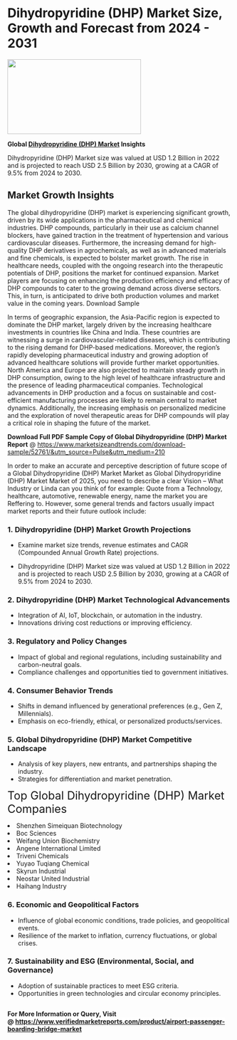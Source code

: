 <H1>Dihydropyridine (DHP) Market Size, Growth and Forecast from 2024 - 2031</H1><img class="aligncenter size-medium wp-image-584254" src="https://thirdeyenews.in/wp-content/uploads/2024/09/Global-Market-Research-300x168.jpeg" alt="" width="300" height="168" /><p><strong>Global&nbsp;<a href="https://www.marketsizeandtrends.com/download-sample/52761/&amp;utm_source=Pulse&amp;utm_medium=210">Dihydropyridine (DHP) Market</a> Insights</strong></p><p>Dihydropyridine (DHP) Market size was valued at USD 1.2 Billion in 2022 and is projected to reach USD 2.5 Billion by 2030, growing at a CAGR of 9.5% from 2024 to 2030.</p><p><h2>Market Growth Insights</h2> <p>The global dihydropyridine (DHP) market is experiencing significant growth, driven by its wide applications in the pharmaceutical and chemical industries. DHP compounds, particularly in their use as calcium channel blockers, have gained traction in the treatment of hypertension and various cardiovascular diseases. Furthermore, the increasing demand for high-quality DHP derivatives in agrochemicals, as well as in advanced materials and fine chemicals, is expected to bolster market growth. The rise in healthcare needs, coupled with the ongoing research into the therapeutic potentials of DHP, positions the market for continued expansion. Market players are focusing on enhancing the production efficiency and efficacy of DHP compounds to cater to the growing demand across diverse sectors. This, in turn, is anticipated to drive both production volumes and market value in the coming years. Download Sample </p> <p>In terms of geographic expansion, the Asia-Pacific region is expected to dominate the DHP market, largely driven by the increasing healthcare investments in countries like China and India. These countries are witnessing a surge in cardiovascular-related diseases, which is contributing to the rising demand for DHP-based medications. Moreover, the region’s rapidly developing pharmaceutical industry and growing adoption of advanced healthcare solutions will provide further market opportunities. North America and Europe are also projected to maintain steady growth in DHP consumption, owing to the high level of healthcare infrastructure and the presence of leading pharmaceutical companies. Technological advancements in DHP production and a focus on sustainable and cost-efficient manufacturing processes are likely to remain central to market dynamics. Additionally, the increasing emphasis on personalized medicine and the exploration of novel therapeutic areas for DHP compounds will play a critical role in shaping the future of the market. </p><p><span class=""><strong>Download Full PDF Sample Copy of Global Dihydropyridine (DHP) Market Report</strong> @ <a href="https://www.marketsizeandtrends.com/download-sample/52761/&amp;utm_source=Pulse&amp;utm_medium=210" target="_blank">https://www.marketsizeandtrends.com/download-sample/52761/&amp;utm_source=Pulse&amp;utm_medium=210</a></span></p><p>In order to make an accurate and perceptive description of future scope of a Global&nbsp;Dihydropyridine (DHP) Market Market as Global&nbsp;Dihydropyridine (DHP) Market Market of 2025, you need to describe a clear Vision &ndash; What Industry or Linda can you think of for example: Quote from a Technology, healthcare, automotive, renewable energy, name the market you are Reffering to. However, some general trends and factors usually impact market reports and their future outlook include:</p><h3>1.&nbsp;<strong>Dihydropyridine (DHP) Market Growth Projections</strong></h3><ul><li>Examine market size trends, revenue estimates and CAGR (Compounded Annual Growth Rate) projections.</li><li><p>Dihydropyridine (DHP) Market size was valued at USD 1.2 Billion in 2022 and is projected to reach USD 2.5 Billion by 2030, growing at a CAGR of 9.5% from 2024 to 2030.</p></li></ul><h3>2.&nbsp;<strong>Dihydropyridine (DHP) Market Technological Advancements</strong></h3><ul><li>Integration of AI, IoT, blockchain, or automation in the industry.</li><li>Innovations driving cost reductions or improving efficiency.</li></ul><h3>3.&nbsp;<strong>Regulatory and Policy Changes</strong></h3><ul><li>Impact of global and regional regulations, including sustainability and carbon-neutral goals.</li><li>Compliance challenges and opportunities tied to government initiatives.</li></ul><h3>4.&nbsp;<strong>Consumer Behavior Trends</strong></h3><ul><li>Shifts in demand influenced by generational preferences (e.g., Gen Z, Millennials).</li><li>Emphasis on eco-friendly, ethical, or personalized products/services.</li></ul><h3>5.&nbsp;<strong>Global Dihydropyridine (DHP) Market Competitive Landscape</strong></h3><ul><li>Analysis of key players, new entrants, and partnerships shaping the industry.</li><li>Strategies for differentiation and market penetration.</li></ul><p data-pm-slice="1 1 []"><span style="color: inherit; font-family: inherit; font-size: 25px;">Top Global Dihydropyridine (DHP) Market Companies</span></p><div class="" data-test-id=""><p><li>Shenzhen Simeiquan Biotechnology</li><li> Boc Sciences</li><li> Weifang Union Biochemistry</li><li> Angene International Limited</li><li> Triveni Chemicals</li><li> Yuyao Tuqiang Chemical</li><li> Skyrun Industrial</li><li> Neostar United Industrial</li><li> Haihang Industry</li></p></div><h3>6.&nbsp;<strong>Economic and Geopolitical Factors</strong></h3><ul><li>Influence of global economic conditions, trade policies, and geopolitical events.</li><li>Resilience of the market to inflation, currency fluctuations, or global crises.</li></ul><h3>7.&nbsp;<strong>Sustainability and ESG (Environmental, Social, and Governance)</strong></h3><ul><li>Adoption of sustainable practices to meet ESG criteria.</li><li>Opportunities in green technologies and circular economy principles.</li></ul><h2><strong style="font-size: 14px;">For More Information or Query, Visit @&nbsp;</strong><a style="background-color: #ffffff; font-size: 14px;" href="https://www.marketsizeandtrends.com/report/dihydropyridine-dhp-market/" target="_blank">https://www.verifiedmarketreports.com/product/airport-passenger-boarding-bridge-market</a></h2>
